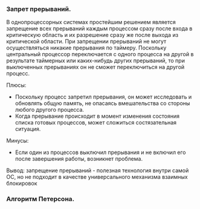 ### Запрет прерываний. 
В однопроцессорных системах простейшим решением является запрещение всех прерываний каждым процессом сразу после входа в критическую область и их разрешение сразу же после выхода из критической области. При запрещении прерываний не могут осуществляться никакие прерывания по таймеру. Поскольку центральный процессор переключается с одного процесса на другой в результате таймерных или каких-нибудь других прерываний, то при выключенных прерываниях он не сможет переключиться на другой процесс. 

Плюсы:
- Поскольку процесс запретил прерывания, он может исследовать и обновлять общую память, не опасаясь вмешательства со стороны любого другого процесса.
- Когда прерывание происходит в момент изменения состояния списка готовых процессов, может сложиться состязательная ситуация.

Минусы:
- Если один из процессов выключил прерывания и не включил его после завершения работы, возникнет проблема.

Вывод: запрещение прерываний - полезная технология внутри самой ОС, но не подходит в качестве универсального механизма взаимных блокировок

### Алгоритм Петерсона.
